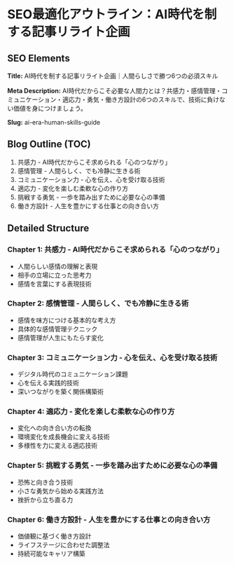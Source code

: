 # SEO最適化アウトライン：AI時代を制する記事リライト企画

## SEO Elements

**Title:** AI時代を制する記事リライト企画｜人間らしさで勝つ6つの必須スキル

**Meta Description:** AI時代だからこそ必要な人間力とは？共感力・感情管理・コミュニケーション・適応力・勇気・働き方設計の6つのスキルで、技術に負けない価値を身につけましょう。

**Slug:** ai-era-human-skills-guide

## Blog Outline (TOC)

1. 共感力 - AI時代だからこそ求められる「心のつながり」
2. 感情管理 - 人間らしく、でも冷静に生きる術
3. コミュニケーション力 - 心を伝え、心を受け取る技術
4. 適応力 - 変化を楽しむ柔軟な心の作り方
5. 挑戦する勇気 - 一歩を踏み出すために必要な心の準備
6. 働き方設計 - 人生を豊かにする仕事との向き合い方

## Detailed Structure

### Chapter 1: 共感力 - AI時代だからこそ求められる「心のつながり」
- 人間らしい感情の理解と表現
- 相手の立場に立った思考力
- 感情を言葉にする表現技術

### Chapter 2: 感情管理 - 人間らしく、でも冷静に生きる術
- 感情を味方につける基本的な考え方
- 具体的な感情管理テクニック
- 感情管理が人生にもたらす変化

### Chapter 3: コミュニケーション力 - 心を伝え、心を受け取る技術
- デジタル時代のコミュニケーション課題
- 心を伝える実践的技術
- 深いつながりを築く関係構築術

### Chapter 4: 適応力 - 変化を楽しむ柔軟な心の作り方
- 変化への向き合い方の転換
- 環境変化を成長機会に変える技術
- 多様性を力に変える適応技術

### Chapter 5: 挑戦する勇気 - 一歩を踏み出すために必要な心の準備
- 恐怖と向き合う技術
- 小さな勇気から始める実践方法
- 挫折から立ち直る力

### Chapter 6: 働き方設計 - 人生を豊かにする仕事との向き合い方
- 価値観に基づく働き方設計
- ライフステージに合わせた調整法
- 持続可能なキャリア構築